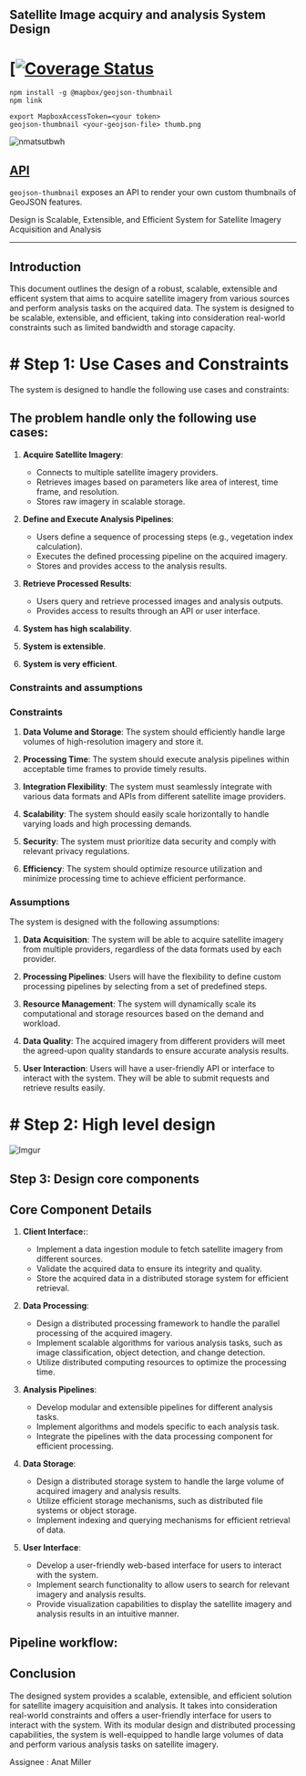 
## Satellite Image acquiry and analysis System Design 

# [[![Coverage Status](https://coveralls.io/repos/github/mapbox/geojson-thumbnail/badge.svg?branch=master)](https://coveralls.io/github/mapbox/geojson-thumbnail?branch=master)

```
npm install -g @mapbox/geojson-thumbnail
npm link

export MapboxAccessToken=<your token>
geojson-thumbnail <your-geojson-file> thumb.png
```

![nmatsutbwh](https://user-images.githubusercontent.com/1288339/35072800-247f4dfc-fbb4-11e7-8141-b1abe76125f8.gif)

## [API](API.md#renderthumbnail)

`geojson-thumbnail` exposes an API to render your own custom thumbnails of GeoJSON features.


Design is Scalable, Extensible, and Efficient System for Satellite Imagery Acquisition and Analysis

------------------------


## Introduction
This document outlines the design of a robust, scalable, extensible and efficent system that aims to acquire satellite imagery from various sources and perform analysis tasks on the acquired data. The system is designed to be scalable, extensible, and efficient, taking into consideration real-world constraints such as limited bandwidth and storage capacity.


# # Step 1: Use Cases and Constraints

The system is designed to handle the following use cases and constraints:

## The problem handle only the following use cases:

1. **Acquire Satellite Imagery**:
    - Connects to multiple satellite imagery providers.
    - Retrieves images based on parameters like area of interest, time frame, and resolution.
    - Stores raw imagery in scalable storage.

2. **Define and Execute Analysis Pipelines**:
    - Users define a sequence of processing steps (e.g., vegetation index calculation).
    - Executes the defined processing pipeline on the acquired imagery.
    - Stores and provides access to the analysis results.

3. **Retrieve Processed Results**:
    - Users query and retrieve processed images and analysis outputs.
    - Provides access to results through an API or user interface.

4. **System has high scalability**.

5. **System is extensible**.

6. **System is very efficient**.


### Constraints and assumptions

### Constraints
1. **Data Volume and Storage**: The system should efficiently handle large volumes of high-resolution imagery and store it.

2. **Processing Time**: The system should execute analysis pipelines within acceptable time frames to provide timely results.

3. **Integration Flexibility**: The system must seamlessly integrate with various data formats and APIs from different satellite image providers.

4. **Scalability**: The system should easily scale horizontally to handle varying loads and high processing demands.

5. **Security**: The system must prioritize data security and comply with relevant privacy regulations.

6. **Efficiency**: The system should optimize resource utilization and minimize processing time to achieve efficient performance.

### Assumptions
The system is designed with the following assumptions:

1. **Data Acquisition**: The system will be able to acquire satellite imagery from multiple providers, regardless of the data formats used by each provider.

2. **Processing Pipelines**: Users will have the flexibility to define custom processing pipelines by selecting from a set of predefined steps.

3. **Resource Management**: The system will dynamically scale its computational and storage resources based on the demand and workload.

4. **Data Quality**: The acquired imagery from different providers will meet the agreed-upon quality standards to ensure accurate analysis results.

5. **User Interaction**: Users will have a user-friendly API or interface to interact with the system. They will be able to submit requests and retrieve results easily.


# # Step 2: High level design

![Imgur](http://i.imgur.com/xjdAAUv.png)



## Step 3: Design core components

## Core Component Details

1. **Client Interface:**:
    - Implement a data ingestion module to fetch satellite imagery from different sources.
    - Validate the acquired data to ensure its integrity and quality.
    - Store the acquired data in a distributed storage system for efficient retrieval.

2. **Data Processing**:
    - Design a distributed processing framework to handle the parallel processing of the acquired imagery.
    - Implement scalable algorithms for various analysis tasks, such as image classification, object detection, and change detection.
    - Utilize distributed computing resources to optimize the processing time.

3. **Analysis Pipelines**:
    - Develop modular and extensible pipelines for different analysis tasks.
    - Implement algorithms and models specific to each analysis task.
    - Integrate the pipelines with the data processing component for efficient processing.

4. **Data Storage**:
    - Design a distributed storage system to handle the large volume of acquired imagery and analysis results.
    - Utilize efficient storage mechanisms, such as distributed file systems or object storage.
    - Implement indexing and querying mechanisms for efficient retrieval of data.

5. **User Interface**:
    - Develop a user-friendly web-based interface for users to interact with the system.
    - Implement search functionality to allow users to search for relevant imagery and analysis results.
    - Provide visualization capabilities to display the satellite imagery and analysis results in an intuitive manner.


## Pipeline workflow:

## Conclusion
The designed system provides a scalable, extensible, and efficient solution for satellite imagery acquisition and analysis. It takes into consideration real-world constraints and offers a user-friendly interface for users to interact with the system. With its modular design and distributed processing capabilities, the system is well-equipped to handle large volumes of data and perform various analysis tasks on satellite imagery.

Assignee : Anat Miller 




